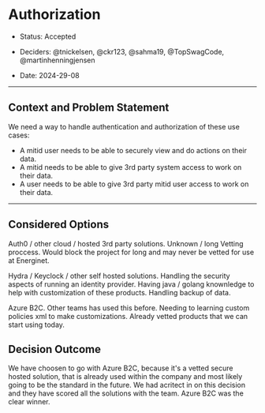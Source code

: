 # Authorization

* Status: Accepted
* Deciders: @tnickelsen, @ckr123, @sahma19, @TopSwagCode, @martinhenningjensen

* Date: 2024-29-08

---

## Context and Problem Statement

We need a way to handle authentication and authorization of these use cases:

* A mitid user needs to be able to securely view and do actions on their data.
* A mitid needs to be able to give 3rd party system access to work on their data.
* A user needs to be able to give 3rd party mitid user access to work on their data.

---

## Considered Options

Auth0 / other cloud / hosted 3rd party solutions. Unknown / long Vetting proccess. Would block the project for long and may never be vetted for use at Energinet.

Hydra / Keyclock / other self hosted solutions. Handling the security aspects of running an identity provider. Having java / golang knownledge to help with customization of these products. Handling backup of data.

Azure B2C. Other teams has used this before. Needing to learning custom policies xml to make customizations. Already vetted products that we can start using today.

## Decision Outcome

We have choosen to go with Azure B2C, because it's a vetted secure hosted solution, that is already used within the company and most likely going to be the standard in the future. We had acritect in on this decision and they have scored all the solutions with the team. Azure B2C was the clear winner.
